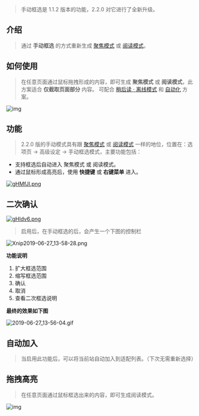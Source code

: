 > 手动框选是 1.1.2 版本的功能，2.2.0 对它进行了全新升级。

介绍
---

> 通过 **手动框选** 的方式重新生成 [聚焦模式](聚焦模式) 或  [阅读模式](阅读模式)。

## 如何使用

> 在任意页面通过鼠标拖拽形成的内容，即可生成 **聚焦模式** 或 **阅读模式**，此方案适合 **仅截取页面部分** 内容。
> 可配合 [稍后读 · 离线模式](稍后读?id=离线加载) 和 [自动化](自动化) 方案。

![img](https://z3.ax1x.com/2021/05/18/ghlrz4.gif)





## 功能

> 2.2.0 版的手动模式具有跟 [聚焦模式](聚焦模式) 或  [阅读模式](阅读模式) 一样的地位，位置在：选项页 → 高级设定 → 手动框选模式，主要功能包括：

- 支持框选后自动进入 聚焦模式 或 阅读模式。
- 通过鼠标形成高亮后，使用 **快捷键** 或 **右键菜单** 进入。

[![gHMfJI.png](https://z3.ax1x.com/2021/05/21/gHMfJI.png)](https://imgtu.com/i/gHMfJI)

二次确认
---

[![gHldv6.png](https://z3.ax1x.com/2021/05/21/gHldv6.png)](https://imgtu.com/i/gHldv6)

> 启用后，在手动框选的后，会产生一个下图的控制栏

![Xnip2019-06-27_13-58-28.png](https://i.loli.net/2019/06/27/5d145b0d66cbd81681.png)

**功能说明**

1. 扩大框选范围
2. 缩写框选范围
3. 确认
4. 取消
5. 查看二次框选说明

**最终的效果如下图**

![2019-06-27_13-56-04.gif](https://i.loli.net/2019/06/27/5d145aca39fc149142.gif)

## 自动加入

> 当启用此功能后，可以将当前站自动加入到适配列表。（下次无需重新选择）

## 拖拽高亮

> 在任意页面通过鼠标框选出来的内容，即可生成阅读模式。

![img](https://z3.ax1x.com/2021/05/18/ghlrz4.gif)